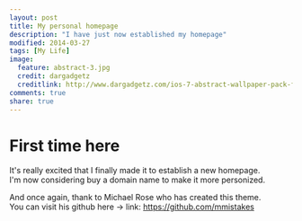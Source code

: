 ```yaml
---
layout: post
title: My personal homepage
description: "I have just now established my homepage"
modified: 2014-03-27
tags: [My Life]
image:
  feature: abstract-3.jpg
  credit: dargadgetz
  creditlink: http://www.dargadgetz.com/ios-7-abstract-wallpaper-pack-for-iphone-5-and-ipod-touch-retina/
comments: true
share: true
---
```

# First time here
It's really excited that I finally made it to establish a new homepage.  
I'm now considering buy a domain name to make it more personized.

And once again, thank to Michael Rose who has created this theme.  
You can visit his github here -> link: https://github.com/mmistakes
